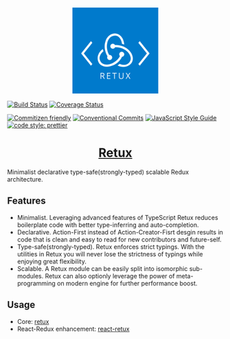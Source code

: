 <p align="center">
<img width="200" height="200" src="./assets/retux.svg" />
</p>

[![Build Status](https://img.shields.io/travis/com/crimx/retux/master)](https://travis-ci.com/crimx/retux)
[![Coverage Status](https://coveralls.io/repos/github/crimx/retux/badge.svg?branch=master)](https://coveralls.io/github/crimx/retux?branch=master)

[![Commitizen friendly](https://img.shields.io/badge/commitizen-friendly-brightgreen.svg?maxAge=2592000)](http://commitizen.github.io/cz-cli/)
[![Conventional Commits](https://img.shields.io/badge/Conventional%20Commits-1.0.0-brightgreen.svg?maxAge=2592000)](https://conventionalcommits.org)
[![JavaScript Style Guide](https://img.shields.io/badge/code_style-standard-brightgreen.svg)](https://standardjs.com)
[![code style: prettier](https://img.shields.io/badge/code_style-prettier-ff69b4.svg?style=flat-square)](https://github.com/prettier/prettier)

<h1 align="center"><a href="https://github.com/crimx/retux">Retux</a></h1>

Minimalist declarative type-safe(strongly-typed) scalable Redux architecture.

## Features

- Minimalist. Leveraging advanced features of TypeScript Retux reduces boilerplate code with better type-inferring and auto-completion.
- Declarative. Action-First instead of Action-Creator-Fisrt desgin results in code that is clean and easy to read for new contributors and future-self.
- Type-safe(strongly-typed). Retux enforces strict typings. With the utilities in Retux you will never lose the strictness of typings while enjoying great flexibility.
- Scalable. A Retux module can be easily split into isomorphic sub-modules. Retux can also optionly leverage the power of meta-programming on modern engine for further performance boost.

## Usage

- Core: [retux](https://github.com/crimx/retux/tree/master/packages/retux)
- React-Redux enhancement: [react-retux](https://github.com/crimx/retux/tree/master/packages/react-retux)
